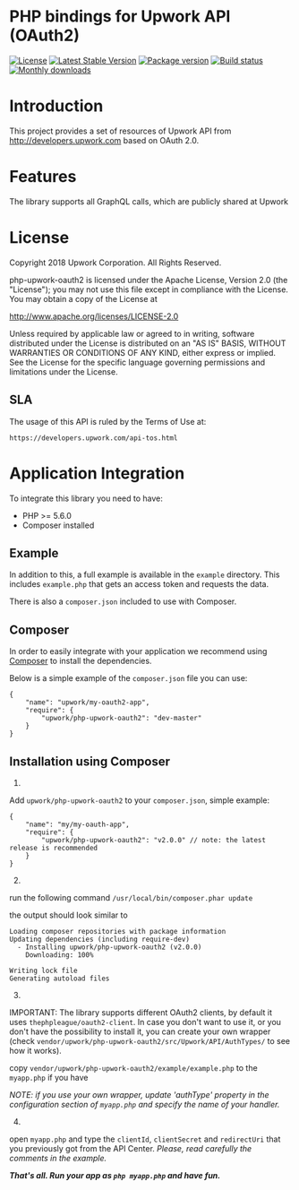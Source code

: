 PHP bindings for Upwork API (OAuth2)
============

[![License](http://img.shields.io/packagist/l/upwork/php-upwork-oauth2.svg)](http://www.apache.org/licenses/LICENSE-2.0.html)
[![Latest Stable Version](https://poser.pugx.org/upwork/php-upwork-oauth2/v/stable.svg)](https://github.com/upwork/php-upwork-oauth2/releases)
[![Package version](http://img.shields.io/packagist/v/upwork/php-upwork-oauth2.svg)](https://packagist.org/packages/upwork/php-upwork-oauth2)
[![Build status](https://github.com/upwork/php-upwork-oauth2/workflows/build/badge.svg)](https://github.com/upwork/php-upwork-oauth2/actions)
[![Monthly downloads](http://img.shields.io/packagist/dm/upwork/php-upwork-oauth2.svg)](https://packagist.org/packages/upwork/php-upwork-oauth2)

# Introduction
This project provides a set of resources of Upwork API from http://developers.upwork.com
 based on OAuth 2.0.

# Features
The library supports all GraphQL calls, which are publicly shared at Upwork

# License

Copyright 2018 Upwork Corporation. All Rights Reserved.

php-upwork-oauth2 is licensed under the Apache License, Version 2.0 (the "License");
you may not use this file except in compliance with the License.
You may obtain a copy of the License at

http://www.apache.org/licenses/LICENSE-2.0

Unless required by applicable law or agreed to in writing, software
distributed under the License is distributed on an "AS IS" BASIS,
WITHOUT WARRANTIES OR CONDITIONS OF ANY KIND, either express or implied.
See the License for the specific language governing permissions and
limitations under the License.

## SLA
The usage of this API is ruled by the Terms of Use at:

    https://developers.upwork.com/api-tos.html

# Application Integration
To integrate this library you need to have:

* PHP >= 5.6.0
* Composer installed

## Example
In addition to this, a full example is available in the `example` directory. 
This includes `example.php` that gets an access token and requests the data.

There is also a `composer.json` included to use with Composer.

## Composer
In order to easily integrate with your application we recommend using
[Composer](https://getcomposer.org) to install the dependencies.

Below is a simple example of the `composer.json` file you can use:

    {
        "name": "upwork/my-oauth2-app",
        "require": {
            "upwork/php-upwork-oauth2": "dev-master"
        }
    }

## Installation using Composer
1.
Add `upwork/php-upwork-oauth2` to your `composer.json`, simple example:
```
{
    "name": "my/my-oauth-app",
    "require": {
        "upwork/php-upwork-oauth2": "v2.0.0" // note: the latest release is recommended
    }
}
```

2.
run the following command `/usr/local/bin/composer.phar update`

the output should look similar to
```
Loading composer repositories with package information
Updating dependencies (including require-dev)
  - Installing upwork/php-upwork-oauth2 (v2.0.0)
    Downloading: 100%         

Writing lock file
Generating autoload files
```

3.
IMPORTANT:
The library supports different OAuth2 clients, by default it uses `thephpleague/oauth2-client`. 
In case you don't want to use it, or you don't have the possibility to install it, you can create 
your own wrapper (check `vendor/upwork/php-upwork-oauth2/src/Upwork/API/AuthTypes/` to see how it works).

copy `vendor/upwork/php-upwork-oauth2/example/example.php` to the `myapp.php` if you have

*NOTE: if you use your own wrapper, update 'authType' property in the configuration section of
`myapp.php` and specify the name of your handler.*

4.
open `myapp.php` and type the `clientId`, `clientSecret` and `redirectUri` that you previously got from the API Center.
*Please, read carefully the comments in the example.*

***That's all. Run your app as `php myapp.php` and have fun.***
